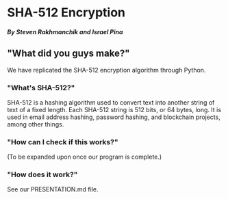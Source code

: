 # SHA-512 Encryption
##### By Steven Rakhmanchik and Israel Pina

## "What did you guys make?"

We have replicated the SHA-512 encryption algorithm through Python.

### "What's SHA-512?"

SHA-512 is a hashing algorithm used to convert text into another string of text of a fixed length. Each SHA-512 string is 512 bits,
or 64 bytes, long. It is used in email address hashing, password hashing, and blockchain projects, among other things.

### "How can I check if this works?"

(To be expanded upon once our program is complete.)

### "How does it work?"

See our PRESENTATION.md file.

